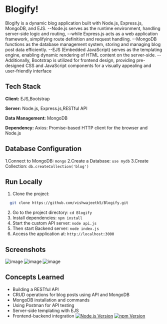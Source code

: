 
# Blogify!

Blogify is a dynamic blog application built with Node.js, Express.js, MongoDB, and EJS.
--Node.js serves as the runtime environment, handling server-side logic and routing,
--while Express.js acts as a web application framework, simplifying route definition and request handling. 
--MongoDB functions as the database management system, storing and managing blog post data efficiently.
--EJS (Embedded JavaScript) serves as the templating engine, enabling dynamic rendering of HTML content on the server-side.
--Additionally, Bootstrap is utilized for frontend design, providing pre-designed CSS and JavaScript components for a visually appealing and user-friendly interface


## Tech Stack

**Client:** EJS,Bootstrap

**Server:** Node.js, Express.js,RESTful API

**Data Management:** MongoDB

**Dependency:** Axios: Promise-based HTTP client for the browser and Node.js

## Database Configuration
1.Connect to MongoDB: `mongo`
2.Create a Database: `use mydb`
3.Create Collection: `db.createCollection('blog')`

## Run Locally

1. Clone the project: 
```bash
  git clone https://github.com/vishwajeetk5/Blogify.git
```
2. Go to the project directory: `cd Blogify`
3. Install dependencies: `npm install`
5. Start the custom API server: `node api.js`
6. Then start Backend server: `node index.js`
7. Access the application at: `http://localhost:3000`

## Screenshots

![image](https://github.com/vishwajeetk5/Blogify/assets/119106702/90624a0b-e3e5-4dda-b56d-ee1a00075aab)
![image](https://github.com/vishwajeetk5/Blogify/assets/119106702/d63b2d5b-2653-4df7-9aa5-21f9eba8c6d4)
![image](https://github.com/vishwajeetk5/Blogify/assets/119106702/3a108d5c-bca1-4180-b72e-fd0c5eaf4dcd)

## Concepts Learned

- Building a RESTful API
- CRUD operations for blog posts using API and MongoDB
- MongoDB installation and commands
- Using Postman for API testing
- Server-side templating with EJS
- Frontend-backend integration
[![Node.js Version](https://img.shields.io/node/v/express)](https://nodejs.org/)
[![npm Version](https://img.shields.io/npm/v/npm)](https://www.npmjs.com/)

